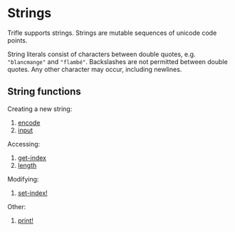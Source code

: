 # Strings

Trifle supports strings. Strings are mutable sequences of unicode code
points.

String literals consist of characters between double quotes,
e.g. `"blancmange"` and `"flambé"`. Backslashes are not permitted
between double quotes. Any other character may occur, including
newlines.

## String functions

Creating a new string:

1. [encode](Strings-Encode.md)
2. [input](Strings-Input.md)

Accessing:

1. [get-index](Sequences-GetIndex.md)
2. [length](Sequences-Length.md)

Modifying:

1. [set-index!](Sequences-SetIndex.md)

Other:

1. [print!](Strings-Print.md)
